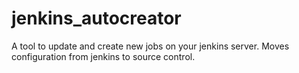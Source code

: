 jenkins_autocreator
===================

A tool to update and create new jobs on your jenkins server.  Moves configuration from jenkins to source control.
